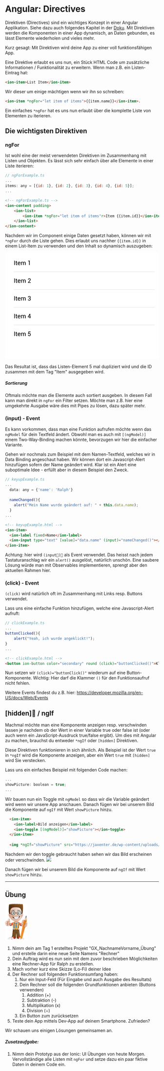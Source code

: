 # Angular: Directives

Direktiven \(Directives\) sind ein wichtiges Konzept in einer Angular Applikation. Siehe dazu auch folgendes Kapitel in der [Doku](https://angular.io/guide/structural-directives). Mit Direktiven werden die Komponenten in einer App dynamisch, an Daten gebunden, es lässt Elemente wiederholen und vieles mehr.

Kurz gesagt: Mit Direktiven wird deine App zu einer voll funktionsfähigen App.

Eine Direktive erlaubt es uns nun, ein Stück HTML Code um zusätzliche Informationen / Funktionalität zu erweitern. Wenn man z.B. ein Listen-Eintrag hat:

```html
<ion-item>List Item</ion-item>
```

Wir dieser um einige mächtigen wenn wir ihn so schreiben:

```html
<ion-item *ngFor="let item of items">{{item.name}}</ion-item>.
```

Ein einfaches `*ngFor` hat es uns nun erlaubt über die komplette Liste von Elementen zu iterieren.


## Die wichtigsten Direktiven

### ngFor

Ist wohl eine der meist verwendeten Direktiven im Zusammenhang mit Listen und Objekten. Es lässt sich sehr einfach über alle Elemente in einer Liste iterieren:


```js
// ngForExample.ts
...
items: any = [{id: 1}, {id: 2}, {id: 3}, {id: 4}, {id: 5}];
...
```
```html
<!-- ngForExample.ts -->
<ion-content padding>
    <ion-list>
        <ion-item *ngFor="let item of items"r>Item {{item.id}}</ion-item>
    </ion-list>
</ion-content>
```


Nachdem wir im Component einige Daten gesetzt haben, können wir mit `*ngFor` durch die Liste gehen. Dies erlaubt uns nachher `{{item.id}}` in einem List-Item zu verwenden und den Inhalt so dynamisch auszugeben:

![](/_allgemein/ngFor.png)
 
Das Resultat ist, dass das Listen-Element 5 mal dupliziert wird und die ID zusammen mit dem Tag "Item" ausgegeben wird.

##### Sortierung

Oftmals möchte man die Elemente auch sortiert ausgeben. In diesem Fall kann man direkt in `ngFor` ein Filter setzen. Möchte man z.B. hier eine umgekehrte Ausgabe wäre dies mit Pipes zu lösen, dazu später mehr.

### (input) - Event

Es kann vorkommen, dass man eine Funktion aufrufen möchte wenn das `ngModel` für dein Textfeld ändert. Obwohl man es auch mit `[(ngModel)]` einem Two-Way-Binding machen könnte, bevorzugen wir hier die einfacher Variante.

Gehen wir nochmals zum Beispiel mit dem Namen-Textfeld, welches wir in Data Binding angeschaut haben. Wir können dort ein Javascript-Alert hinzufügen sofern der Name geändert wird. Klar ist ein Alert eine suboptimale Idee - erfüllt aber in diesem Beispiel den Zweck.

```js
// keyupExample.ts
...
  data: any = {'name': 'Ralph'}

  nameChanged(){
    alert("Mein Name wurde geändert auf: " + this.data.name);
  }
...
```

```html
<!-- keyupExample.html -->
<ion-item>
  <ion-label fixed>Name</ion-label>
  <ion-input type="text" [value]="data.name" (input)="nameChanged()"></ion-input>
</ion-item>

```
Achtung: hier wird `(input)` als Event verwendet. Das heisst nach jedem Tastaturanschlag wir ein `alert()` ausgelöst, natürlich unschön. Eine saubere Lösung würde man mit Observables implementieren, sprengt aber den aktuellen Rahmen hier. 


### (click) - Event

`(click)` wird natürlich oft im Zusammenhang mit Links resp. Buttons verwendet.

Lass uns eine einfache Funktion hinzufügen, welche eine Javascript-Alert aufruft:

```js
// clickExample.ts
...
buttonClicked(){
    alert("Yeah, ich wurde angeklickt!"); 
}
...
```
```html
<!-- clickExample.html -->
<button ion-button color="secondary" round (click)="buttonClicked()">Klick mich!</button>

```
Nun setzen wir `(click)="buttonClick()"` wiederum auf eine Button-Komponente. Wichtig: Hier darf die Klammer `()` für den Funktionsaufruf nicht fehlen.

Weitere Events findest du z.B. hier:
https://developer.mozilla.org/en-US/docs/Web/Events


## [hidden] / ngIf

Machmal möchte man eine Komponente anzeigen resp. verschwinden lassen je nachdem ob der Wert in einer Variable  true oder false ist \(oder auch wenn ein JavaScript-Ausdruck true/false ergibt\). Um dies mit Angular zu machen, brauchst du entweder `*ngIf` oder `[hidden]` Direktiven.

Diese Direktiven funktionieren in sich ähnlich. Als Beispiel ist der Wert  `true` in `*ngIf` wird die Komponente anzeigen, aber ein Wert `true` mit `[hidden]` wird Sie verstecken.

Lass uns ein einfaches Beispiel mit folgenden Code machen:

```js
...
showPicture: boolean = true;
...
```
Wir bauen nun ein Toggle  mit  `ngModel` so dass wir die Variable geändert wird wenn wir unsere App anschauen. Danach fügen wir bei unserem Bild die Komponente auf `ngIf` mit Wert `showPicture` hinzu.

```html
  <ion-item>
    <ion-label>Bild anzeigen</ion-label>
    <ion-toggle [(ngModel)]="showPicture"></ion-toggle>
  </ion-item>

  <img *ngIf="showPicture" src="https://jaxenter.de/wp-content/uploads/2015/05/Ionic-Logo.jpg">
```
Nachdem wir den toggle gebraucht haben sehen wir das Bild erscheinen oder verschwinden. 
![](https://image.ibb.co/dQacXm/ngIf.png)

Danach fügen wir bei unserem Bild die Komponente auf `ngIf` mit Wert `showPicture` hinzu.


---

## Übung

![](/_allgemein/ralph_uebung.png)

1. Nimm dein am Tag 1 erstelltes  Projekt "GX\_NachnameVorname\_Übung" und erstelle darin eine neue Seite Namens "Rechner" 
2. Dein Auftrag wird es nun sein mit dem zuvor beschrieben Möglichkeiten eine Rechner-App für Ralph zu erstellen.
3. Mach vorher kurz eine Skizze \(Lo-Fi\) deiner Idee
4. Der Rechner soll folgenden Funktionsumfang haben:
   1. Nur ein Input-Feld \(Für Eingabe und auch Ausgabe des Resultats\)
   2. Dein Rechner soll die folgenden Grundfunktionen anbieten \(Buttons verwenden\)
      1. Addition \(+\) 
      2. Subtraktion \(-\)
      3. Multiplikation \(x\)
      4. Division \(÷\)
   3. Ein Button zum zurücksetzen
5. Teste dein App mittels Dev-App auf deinem Smartphone. Zufrieden?

Wir schauen uns einigen Lösungen gemeinsamen an.

##### Zusatzaufgabe:

1. Nimm dein Prototyp aus der Ionic: UI Übungen von heute Morgen. Vervollständige alle Listen mit `ngFor` und setze dazu ein paar fiktive Daten in deinem Code ein.  



